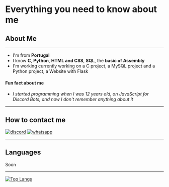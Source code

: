 # Everything you need to know about me

## About Me

---

- I'm from __Portugal__
- I know __C__, __Python__, __HTML and CSS__, __SQL__, the __basic of Assembly__
- I'm working currently working on a C project, a MySQL project and a Python project, a Website with Flask
#### Fun fact about me
- _I started programming when I was 12 years old, on JavaScript for Discord Bots, and now I don't remember anything about it_

---

## How to contact me

[![discord](https://user-images.githubusercontent.com/60255690/121734783-24e55000-caed-11eb-813a-b6861d454b3f.png)](https://discordapp.com/users/398963821185728522)
[![whatsapp](https://user-images.githubusercontent.com/60255690/121734784-257de680-caed-11eb-8d38-33a4ba5fb9fb.png)](https://api.whatsapp.com/send?phone=351929190105)

---

## Languages

Soon

---

[![Top Langs](https://github-readme-stats.vercel.app/api/top-langs/?username=srd4rkoficial&layout=compact)](https://github.com/SrD4rkOficial)

